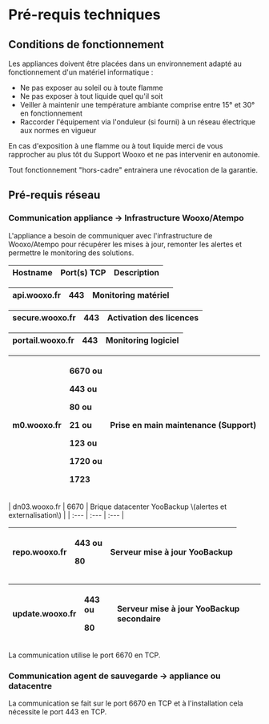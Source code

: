 # Pré-requis techniques

## Conditions de fonctionnement

Les appliances doivent être placées dans un environnement adapté au fonctionnement d'un matériel informatique :

* Ne pas exposer au soleil ou à toute flamme 
* Ne pas exposer à tout liquide quel qu'il soit
* Veiller à maintenir une température ambiante comprise entre 15° et 30° en fonctionnement
* Raccorder l'équipement via l'onduleur \(si fourni\) à un réseau électrique aux normes en vigueur 

En cas d'exposition à une flamme ou à tout liquide merci de vous rapprocher au plus tôt du Support Wooxo et ne pas intervenir en autonomie.

Tout fonctionnement "hors-cadre" entrainera une révocation de la garantie.

## Pré-requis réseau

### Communication appliance -&gt; Infrastructure Wooxo/Atempo

L'appliance a besoin de communiquer avec l'infrastructure de Wooxo/Atempo pour récupérer les mises à jour, remonter les alertes et permettre le monitoring des solutions.

| Hostname | Port\(s\) TCP | Description |
| :--- | :--- | :--- |


| api.wooxo.fr | 443 | Monitoring matériel |
| :--- | :--- | :--- |


| secure.wooxo.fr | 443 | Activation des licences |
| :--- | :--- | :--- |


| portail.wooxo.fr | 443 | Monitoring logiciel |
| :--- | :--- | :--- |


<table>
  <thead>
    <tr>
      <th style="text-align:left">m0.wooxo.fr</th>
      <th style="text-align:left">
        <p>6670 ou</p>
        <p>443 ou</p>
        <p>80 ou</p>
        <p>21 ou</p>
        <p>123 ou</p>
        <p>1720 ou</p>
        <p>1723</p>
      </th>
      <th style="text-align:left">Prise en main maintenance (Support)</th>
    </tr>
  </thead>
  <tbody></tbody>
</table>| dn03.wooxo.fr | 6670 | Brique datacenter YooBackup \(alertes et externalisation\) |
| :--- | :--- | :--- |


<table>
  <thead>
    <tr>
      <th style="text-align:left">repo.wooxo.fr</th>
      <th style="text-align:left">
        <p>443 ou</p>
        <p>80</p>
      </th>
      <th style="text-align:left">Serveur mise &#xE0; jour YooBackup</th>
    </tr>
  </thead>
  <tbody></tbody>
</table><table>
  <thead>
    <tr>
      <th style="text-align:left">update.wooxo.fr</th>
      <th style="text-align:left">
        <p>443 ou</p>
        <p>80</p>
      </th>
      <th style="text-align:left">Serveur mise &#xE0; jour YooBackup secondaire</th>
    </tr>
  </thead>
  <tbody></tbody>
</table>La communication utilise le port 6670 en TCP.

### Communication agent de sauvegarde -&gt; appliance ou datacentre

La communication se fait sur le port 6670 en TCP et à l'installation cela nécessite le port 443 en TCP.

